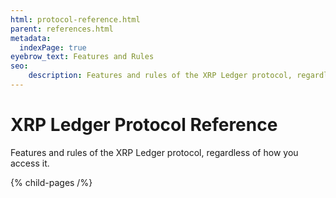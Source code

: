 ```yaml
---
html: protocol-reference.html
parent: references.html
metadata:
  indexPage: true
eyebrow_text: Features and Rules
seo:
    description: Features and rules of the XRP Ledger protocol, regardless of how you access it.
---
```

# XRP Ledger Protocol Reference

Features and rules of the XRP Ledger protocol, regardless of how you access it.


{% child-pages /%}
